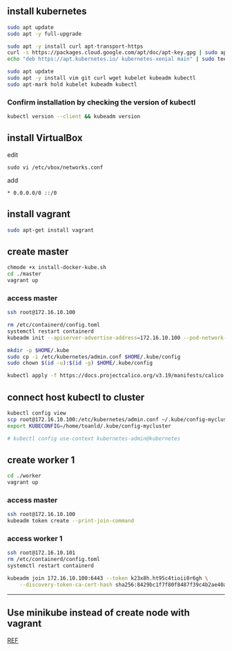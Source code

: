 ## install kubernetes
```bash
sudo apt update
sudo apt -y full-upgrade

sudo apt -y install curl apt-transport-https
curl -s https://packages.cloud.google.com/apt/doc/apt-key.gpg | sudo apt-key add -
echo "deb https://apt.kubernetes.io/ kubernetes-xenial main" | sudo tee /etc/apt/sources.list.d/kubernetes.list

sudo apt update
sudo apt -y install vim git curl wget kubelet kubeadm kubectl
sudo apt-mark hold kubelet kubeadm kubectl
```

### Confirm installation by checking the version of kubectl
```bash
kubectl version --client && kubeadm version
```

## install VirtualBox
edit
```
sudo vi /etc/vbox/networks.conf
```
add
```
* 0.0.0.0/0 ::/0
```

## install vagrant
```bash
sudo apt-get install vagrant
```

## create master
```bash
chmode +x install-docker-kube.sh
cd ./master
vagrant up
```
### access master
```bash
ssh root@172.16.10.100
```
```bash
rm /etc/containerd/config.toml
systemctl restart containerd
kubeadm init --apiserver-advertise-address=172.16.10.100 --pod-network-cidr=192.168.0.0/16

mkdir -p $HOME/.kube
sudo cp -i /etc/kubernetes/admin.conf $HOME/.kube/config
sudo chown $(id -u):$(id -g) $HOME/.kube/config

kubectl apply -f https://docs.projectcalico.org/v3.19/manifests/calico.yaml
```

## connect host kubectl to cluster
```bash
kubectl config view
scp root@172.16.10.100:/etc/kubernetes/admin.conf ~/.kube/config-mycluster
export KUBECONFIG=/home/toanld/.kube/config-mycluster

# kubectl config use-context kubernetes-admin@kubernetes
```

## create worker 1
```bash
cd ./worker
vagrant up
```
### access master
```bash
ssh root@172.16.10.100
kubeadm token create --print-join-command
```
### access worker 1
```bash
ssh root@172.16.10.101
rm /etc/containerd/config.toml
systemctl restart containerd

kubeadm join 172.16.10.100:6443 --token k23x8h.ht95c4tioii0r6gh \
	--discovery-token-ca-cert-hash sha256:8429bc1f7f80f8487f39c4b2ae40ad579ba3813755790179aac4afa6dab02d98
```
---
## Use minikube instead of create node with vagrant
[REF](https://minikube.sigs.k8s.io/docs/start/)
